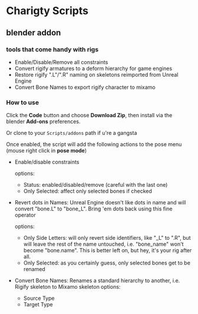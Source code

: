 
# Charigty Scripts
## blender addon
### tools that come handy with rigs

* Enable/Disable/Remove all constraints
* Convert rigify armatures to a deform hierarchy for game engines
* Restore rigify ".L"/".R" naming on skeletons reimported from Unreal Engine
* Convert Bone Names to export rigify character to mixamo


### How to use

Click the **Code** button and choose **Download Zip**, then install via the blender **Add-ons** preferences.

Or clone to your `Scripts/addons` path if u're a gangsta

Once enabled, the script will add the following actions to the pose menu (mouse right click in **pose mode**)


* Enable/disable constraints
    
    options:
    * Status: enabled/disabled/remove (careful with the last one)
    * Only Selected: affect only selected bones if checked

* Revert dots in Names: Unreal Engine doesn't like dots in name and will convert "bone.L" to "bone_L".
                        Bring 'em dots back using this fine operator

    options:
    * Only Side Letters: will only revert side identifiers, like "_L" to ".R", but will leave
                         the rest of the name untouched, i.e. "bone_name" won't become "bone.name".
                         This is better left on, but hey, it's your rig after all.
    * Only Selected: as you certainly guess, only selected bones get to be renamed
    
* Convert Bone Names: Renames a standard hierarchy to another, i.e. Rigify skeleton to Mixamo skeleton
    options:
    * Source Type
    * Target Type 